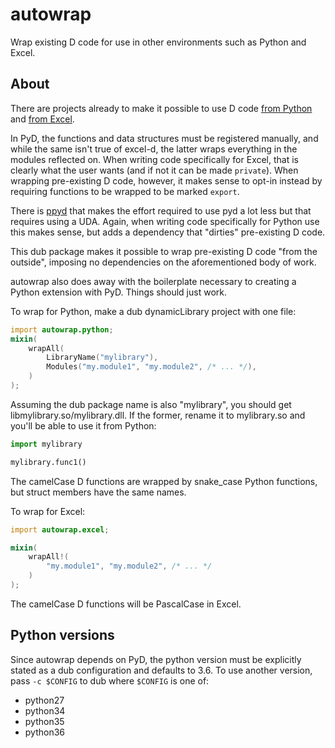 # autowrap
Wrap existing D code for use in other environments such as Python and Excel.

## About

There are projects already to make it possible to use D code
[from Python](https://github.com/ariovistus/pyd) and
[from Excel](https://github.com/kaleidicassociates/excel-d).

In PyD, the functions and data structures must be registered manually,
and while the same isn't true of excel-d, the latter wraps everything
in the modules reflected on. When writing code specifically for Excel,
that is clearly what the user wants (and if not it can be made `private`).
When wrapping pre-existing D code, however, it makes sense to opt-in instead
by requiring functions to be wrapped to be marked `export`.

There is [ppyd](https://github.com/John-Colvin/ppyd) that makes the effort
required to use pyd a lot less but that requires using a UDA. Again, when
writing code specifically for Python use this makes sense, but adds a
dependency that "dirties" pre-existing D code.

This dub package makes it possible to wrap pre-existing D code "from the outside",
imposing no dependencies on the aforementioned body of work.

autowrap also does away with the boilerplate necessary to creating a Python extension
with PyD. Things should just work.

To wrap for Python, make a dub dynamicLibrary project with one file:

```d
import autowrap.python;
mixin(
    wrapAll(
        LibraryName("mylibrary"),
        Modules("my.module1", "my.module2", /* ... */),
    )
);
```

Assuming the dub package name is also "mylibrary", you should get libmylibrary.so/mylibrary.dll.
If the former, rename it to mylibrary.so and you'll be able to use it from Python:

```Python
import mylibrary

mylibrary.func1()
```

The camelCase D functions are wrapped by snake_case Python functions, but struct members
have the same names.


To wrap for Excel:

```d
import autowrap.excel;

mixin(
    wrapAll!(
        "my.module1", "my.module2", /* ... */
    )
);

```

The camelCase D functions will be PascalCase in Excel.


## Python versions

Since autowrap depends on PyD, the python version must be explicitly stated
as a dub configuration and defaults to 3.6. To use another version, pass
`-c $CONFIG` to dub where `$CONFIG` is one of:

* python27
* python34
* python35
* python36
